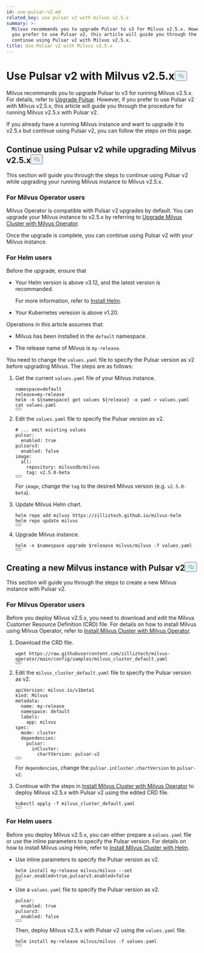 ```yaml
---
id: use-pulsar-v2.md
related_key: use pulsar v2 with milvus v2.5.x
summary: >-
  Milvus recommands you to upgrade Pulsar to v3 for Milvus v2.5.x. However, if
  you prefer to use Pulsar v2, this article will guide you through the steps to
  continue using Pulsar v2 with Milvus v2.5.x.
title: Use Pulsar v2 with Milvus v2.5.x
---
```

<h1 id="Use-Pulsar-v2-with-Milvus-v25x" class="common-anchor-header">Use Pulsar v2 with Milvus v2.5.x<button data-href="#Use-Pulsar-v2-with-Milvus-v25x" class="anchor-icon" translate="no">
      <svg translate="no"
        aria-hidden="true"
        focusable="false"
        height="20"
        version="1.1"
        viewBox="0 0 16 16"
        width="16"
      >
        <path
          fill="#0092E4"
          fill-rule="evenodd"
          d="M4 9h1v1H4c-1.5 0-3-1.69-3-3.5S2.55 3 4 3h4c1.45 0 3 1.69 3 3.5 0 1.41-.91 2.72-2 3.25V8.59c.58-.45 1-1.27 1-2.09C10 5.22 8.98 4 8 4H4c-.98 0-2 1.22-2 2.5S3 9 4 9zm9-3h-1v1h1c1 0 2 1.22 2 2.5S13.98 12 13 12H9c-.98 0-2-1.22-2-2.5 0-.83.42-1.64 1-2.09V6.25c-1.09.53-2 1.84-2 3.25C6 11.31 7.55 13 9 13h4c1.45 0 3-1.69 3-3.5S14.5 6 13 6z"
        ></path>
      </svg>
    </button></h1><p>Milvus recommands you to upgrade Pulsar to v3 for running Milvus v2.5.x. For details, refer to <a href="/docs/it/upgrade-pulsar-v3.md">Upgrade Pulsar</a>. However, if you prefer to use Pulsar v2 with Milvus v2.5.x, this article will guide you through the procedure for running Milvus v2.5.x with Pulsar v2.</p>
<p>If you already have a running Milvus instance and want to upgrade it to v2.5.x but continue using Pulsar v2, you can follow the steps on this page.</p>
<h2 id="Continue-using-Pulsar-v2-while-upgrading-Milvus-v25x" class="common-anchor-header">Continue using Pulsar v2 while upgrading Milvus v2.5.x<button data-href="#Continue-using-Pulsar-v2-while-upgrading-Milvus-v25x" class="anchor-icon" translate="no">
      <svg translate="no"
        aria-hidden="true"
        focusable="false"
        height="20"
        version="1.1"
        viewBox="0 0 16 16"
        width="16"
      >
        <path
          fill="#0092E4"
          fill-rule="evenodd"
          d="M4 9h1v1H4c-1.5 0-3-1.69-3-3.5S2.55 3 4 3h4c1.45 0 3 1.69 3 3.5 0 1.41-.91 2.72-2 3.25V8.59c.58-.45 1-1.27 1-2.09C10 5.22 8.98 4 8 4H4c-.98 0-2 1.22-2 2.5S3 9 4 9zm9-3h-1v1h1c1 0 2 1.22 2 2.5S13.98 12 13 12H9c-.98 0-2-1.22-2-2.5 0-.83.42-1.64 1-2.09V6.25c-1.09.53-2 1.84-2 3.25C6 11.31 7.55 13 9 13h4c1.45 0 3-1.69 3-3.5S14.5 6 13 6z"
        ></path>
      </svg>
    </button></h2><p>This section will guide you through the steps to continue using Pulsar v2 while upgrading your running Milvus instance to Milvus v2.5.x.</p>
<h3 id="For-Milvus-Operator-users" class="common-anchor-header">For Milvus Operator users</h3><p>Milvus Operator is compatible with Pulsar v2 upgrades by default. You can upgrade your Milvus instance to v2.5.x by referring to <a href="/docs/it/upgrade_milvus_cluster-operator.md">Upgrade Milvus Cluster with Milvus Operator</a>.</p>
<p>Once the upgrade is complete, you can continue using Pulsar v2 with your Milvus instance.</p>
<h3 id="For-Helm-users" class="common-anchor-header">For Helm users</h3><p>Before the upgrade, ensure that</p>
<ul>
<li><p>Your Helm version is above v3.12, and the latest version is recommanded.</p>
<p>For more information, refer to <a href="https://helm.sh/docs/intro/install/">Install Helm</a>.</p></li>
<li><p>Your Kubernetes veresion is above v1.20.</p></li>
</ul>
<p>Operations in this article assumes that:</p>
<ul>
<li><p>Milvus has been installed in the <code translate="no">default</code> namespace.</p></li>
<li><p>The release name of Milvus is <code translate="no">my-release</code>.</p></li>
</ul>
<p>You need to change the <code translate="no">values.yaml</code> file to specify the Pulsar version as v2 before upgrading Milvus. The steps are as follows:</p>
<ol>
<li><p>Get the current <code translate="no">values.yaml</code> file of your Milvus instance.</p>
<pre><code translate="no" class="language-bash">namespace=default
release=my-release
helm -n <span class="hljs-variable">${namespace}</span> get values <span class="hljs-variable">${release}</span> -o yaml &gt; values.yaml
<span class="hljs-built_in">cat</span> values.yaml
<button class="copy-code-btn"></button></code></pre></li>
<li><p>Edit the <code translate="no">values.yaml</code> file to specify the Pulsar version as v2.</p>
<pre><code translate="no" class="language-yaml"><span class="hljs-comment"># ... omit existing values</span>
pulsar:
  enabled: <span class="hljs-literal">true</span>
pulsarv3:
  enabled: <span class="hljs-literal">false</span>
image:
  all:
    repository: milvusdb/milvus
    tag: v2.5.0-beta 
<button class="copy-code-btn"></button></code></pre>
<p>For <code translate="no">image</code>, change the <code translate="no">tag</code> to the desired Milvus version (e.g. <code translate="no">v2.5.0-beta</code>).</p></li>
<li><p>Update Milvus Helm chart.</p>
<pre><code translate="no" class="language-bash">helm repo <span class="hljs-keyword">add</span> milvus https:<span class="hljs-comment">//zilliztech.github.io/milvus-helm</span>
helm repo update milvus
<button class="copy-code-btn"></button></code></pre></li>
<li><p>Upgrade Milvus instance.</p>
<pre><code translate="no" class="language-bash">helm -n <span class="hljs-variable">$namespace</span> upgrade <span class="hljs-variable">$releaase</span> milvus/milvus -f values.yaml
<button class="copy-code-btn"></button></code></pre></li>
</ol>
<h2 id="Creating-a-new-Milvus-instance-with-Pulsar-v2" class="common-anchor-header">Creating a new Milvus instance with Pulsar v2<button data-href="#Creating-a-new-Milvus-instance-with-Pulsar-v2" class="anchor-icon" translate="no">
      <svg translate="no"
        aria-hidden="true"
        focusable="false"
        height="20"
        version="1.1"
        viewBox="0 0 16 16"
        width="16"
      >
        <path
          fill="#0092E4"
          fill-rule="evenodd"
          d="M4 9h1v1H4c-1.5 0-3-1.69-3-3.5S2.55 3 4 3h4c1.45 0 3 1.69 3 3.5 0 1.41-.91 2.72-2 3.25V8.59c.58-.45 1-1.27 1-2.09C10 5.22 8.98 4 8 4H4c-.98 0-2 1.22-2 2.5S3 9 4 9zm9-3h-1v1h1c1 0 2 1.22 2 2.5S13.98 12 13 12H9c-.98 0-2-1.22-2-2.5 0-.83.42-1.64 1-2.09V6.25c-1.09.53-2 1.84-2 3.25C6 11.31 7.55 13 9 13h4c1.45 0 3-1.69 3-3.5S14.5 6 13 6z"
        ></path>
      </svg>
    </button></h2><p>This section will guide you through the steps to create a new Milvus instance with Pulsar v2.</p>
<h3 id="For-Milvus-Operator-users" class="common-anchor-header">For Milvus Operator users</h3><p>Before you deploy Milvus v2.5.x, you need to download and edit the Milvus Customer Resource Definition (CRD) file. For details on how to install Milvus using Milvus Operator, refer to <a href="/docs/it/install_cluster-milvusoperator.md">Install Milvus Cluster with Milvus Operator</a>.</p>
<ol>
<li><p>Download the CRD file.</p>
<pre><code translate="no" class="language-bash">wget <span class="hljs-attr">https</span>:<span class="hljs-comment">//raw.githubusercontent.com/zilliztech/milvus-operator/main/config/samples/milvus_cluster_default.yaml</span>
<button class="copy-code-btn"></button></code></pre></li>
<li><p>Edit the <code translate="no">milvus_cluster_default.yaml</code> file to specify the Pulsar version as v2.</p>
<pre><code translate="no" class="language-yaml"><span class="hljs-attr">apiVersion</span>: milvus.<span class="hljs-property">io</span>/v1beta1
<span class="hljs-attr">kind</span>: <span class="hljs-title class_">Milvus</span>
<span class="hljs-attr">metadata</span>:
  <span class="hljs-attr">name</span>: my-release
  <span class="hljs-attr">namespace</span>: <span class="hljs-keyword">default</span>
  <span class="hljs-attr">labels</span>:
    <span class="hljs-attr">app</span>: milvus
<span class="hljs-attr">spec</span>:
  <span class="hljs-attr">mode</span>: cluster
  <span class="hljs-attr">dependencies</span>:
    <span class="hljs-attr">pulsar</span>:
      <span class="hljs-attr">inCluster</span>:
        <span class="hljs-attr">chartVersion</span>: pulsar-v2
<button class="copy-code-btn"></button></code></pre>
<p>For <code translate="no">dependencies</code>, change the <code translate="no">pulsar.inCluster.chartVersion</code> to <code translate="no">pulsar-v2</code>.</p></li>
<li><p>Continue with the steps in <a href="https://milvus.io/docs/install_cluster-milvusoperator.md#Deploy-Milvus">Install Milvus Cluster with Milvus Operator</a> to deploy Milvus v2.5.x with Pulsar v2 using the edited CRD file.</p>
<pre><code translate="no" class="language-bash">kubectl apply -f milvus_cluster_default.yaml
<button class="copy-code-btn"></button></code></pre></li>
</ol>
<h3 id="For-Helm-users" class="common-anchor-header">For Helm users</h3><p>Before you deploy Milvus v2.5.x, you can either prepare a <code translate="no">values.yaml</code> file or use the inline parameters to specify the Pulsar version. For details on how to install Milvus using Helm, refer to <a href="/docs/it/install_cluster-helm.md">Install Milvus Cluster with Helm</a>.</p>
<ul>
<li><p>Use inline parameters to specify the Pulsar version as v2.</p>
<pre><code translate="no" class="language-bash">helm install my-release milvus/milvus --<span class="hljs-built_in">set</span> pulsar.enabled=<span class="hljs-literal">true</span>,pulsarv3.enabled=<span class="hljs-literal">false</span>
<button class="copy-code-btn"></button></code></pre></li>
<li><p>Use a <code translate="no">values.yaml</code> file to specify the Pulsar version as v2.</p>
<pre><code translate="no" class="language-yaml"><span class="hljs-attr">pulsar</span>:
  <span class="hljs-attr">enabled</span>: <span class="hljs-literal">true</span>
<span class="hljs-attr">pulsarv3</span>:
  <span class="hljs-attr">enabled</span>: <span class="hljs-literal">false</span>
<button class="copy-code-btn"></button></code></pre>
<p>Then, deploy Milvus v2.5.x with Pulsar v2 using the <code translate="no">values.yaml</code> file.</p>
<pre><code translate="no" class="language-bash">helm install my-release milvus/milvus -f values.yaml
<button class="copy-code-btn"></button></code></pre></li>
</ul>

